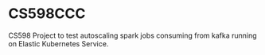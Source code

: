 # CS598CCC
CS598 Project to test autoscaling spark jobs consuming from kafka running on Elastic Kubernetes Service. 

